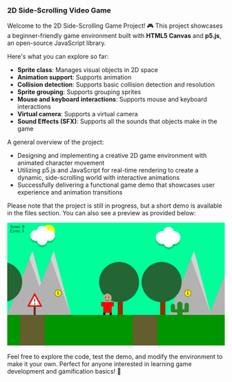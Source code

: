 ### 2D Side-Scrolling Video Game

Welcome to the 2D Side-Scrolling Game Project! 🎮 
This project showcases a beginner-friendly game environment built with **HTML5 Canvas** and **p5.js**, an open-source JavaScript library.

Here's what you can explore so far:

- **Sprite class**: Manages visual objects in 2D space
- **Animation support**: Supports animation
- **Collision detection**: Supports basic collision detection and resolution
- **Sprite grouping**: Supports grouping sprites
- **Mouse and keyboard interactions**: Supports mouse and keyboard interactions
- **Virtual camera**: Supports a virtual camera
- **Sound Effects (SFX)**: Supports all the sounds that objects make in the game

A general overview of the project:

- Designing and implementing a creative 2D game environment with animated character movement
- Utilizing p5.js and JavaScript for real-time rendering to create a dynamic, side-scrolling world with interactive animations
- Successfully delivering a functional game demo that showcases user experience and animation transitions

Please note that the project is still in progress, but a short demo is available in the files section. You can also see a preview as provided below:

<img src='https://github.com/Kiana-Jafari/2D-Side-Scrolling-Video-Game/blob/main/scene.png' alt='Video Game Background'></img>

Feel free to explore the code, test the demo, and modify the environment to make it your own. Perfect for anyone interested in learning game development and gamification basics! 🚀
